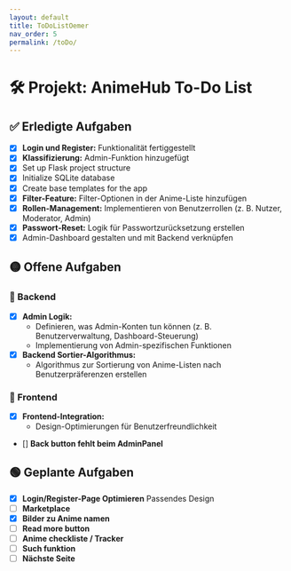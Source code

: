 ```yaml
---
layout: default
title: ToDoListOemer
nav_order: 5
permalink: /toDo/
---
```


# 🛠️ Projekt: AnimeHub To-Do List

## ✅ Erledigte Aufgaben
- [x] **Login und Register:** Funktionalität fertiggestellt
- [x] **Klassifizierung:** Admin-Funktion hinzugefügt
- [x] Set up Flask project structure
- [x] Initialize SQLite database
- [x] Create base templates for the app
- [x] **Filter-Feature:** Filter-Optionen in der Anime-Liste hinzufügen
- [x] **Rollen-Management:** Implementieren von Benutzerrollen (z. B. Nutzer, Moderator, Admin)
- [x] **Passwort-Reset:** Logik für Passwortzurücksetzung erstellen
- [x] Admin-Dashboard gestalten und mit Backend verknüpfen

## 🟡 Offene Aufgaben

### 📝 Backend
- [x] **Admin Logik:** 
  - Definieren, was Admin-Konten tun können (z. B. Benutzerverwaltung, Dashboard-Steuerung)
  - Implementierung von Admin-spezifischen Funktionen
- [x] **Backend Sortier-Algorithmus:** 
  - Algorithmus zur Sortierung von Anime-Listen nach Benutzerpräferenzen erstellen

### 🎨 Frontend
- [x] **Frontend-Integration:** 
  - Design-Optimierungen für Benutzerfreundlichkeit
- [] **Back button fehlt beim AdminPanel**

## 🟢 Geplante Aufgaben
- [x] **Login/Register-Page Optimieren** Passendes Design
- [ ] **Marketplace**
- [x] **Bilder zu Anime namen** 
- [ ] **Read more button**
- [ ] **Anime checkliste / Tracker**
- [ ] **Such funktion**
- [ ] **Nächste Seite**
